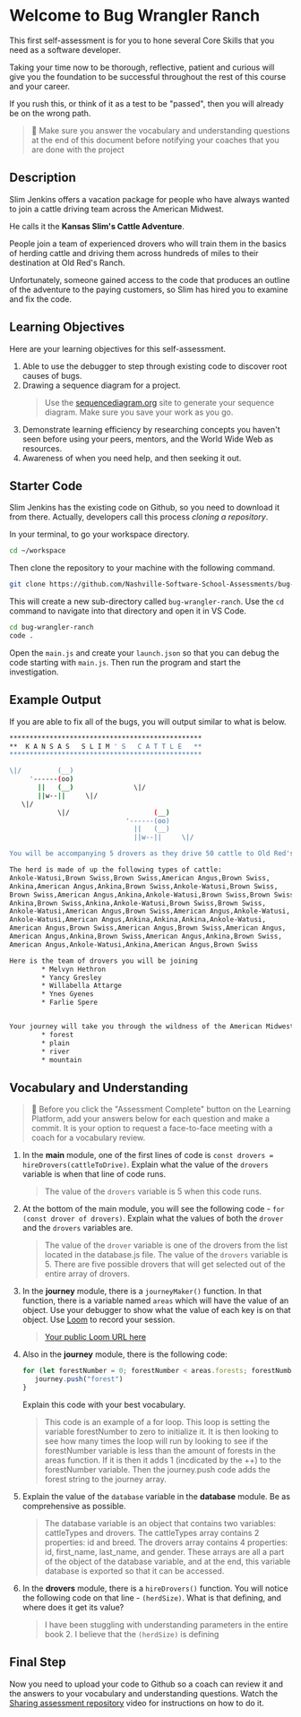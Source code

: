 # Welcome to Bug Wrangler Ranch

This first self-assessment is for you to hone several Core Skills that you need as a software developer.

Taking your time now to be thorough, reflective, patient and curious will give you the foundation to be successful throughout the rest of this course and your career.

If you rush this, or think of it as a test to be "passed", then you will already be on the wrong path.

> 🧨 Make sure you answer the vocabulary and understanding questions at the end of this document before notifying your coaches that you are done with the project

## Description

Slim Jenkins offers a vacation package for people who have always wanted to join a cattle driving team across the American Midwest.

He calls it the **Kansas Slim's Cattle Adventure**.

People join a team of experienced drovers who will train them in the basics of herding cattle and driving them across hundreds of miles to their destination at Old Red's Ranch.

Unfortunately, someone gained access to the code that produces an outline of the adventure to the paying customers, so Slim has hired you to examine and fix the code.

## Learning Objectives

Here are your learning objectives for this self-assessment.

1. Able to use the debugger to step through existing code to discover root causes of bugs.
2. Drawing a sequence diagram for a project.
   > Use the [sequencediagram.org](https://sequencediagram.org/) site to generate your sequence diagram. Make sure you save your work as you go.
3. Demonstrate learning efficiency by researching concepts you haven't seen before using your peers, mentors, and the World Wide Web as resources.
4. Awareness of when you need help, and then seeking it out.

## Starter Code

Slim Jenkins has the existing code on Github, so you need to download it from there. Actually, developers call this process _cloning a repository_.

In your terminal, to go your workspace directory.

```sh
cd ~/workspace
```

Then clone the repository to your machine with the following command.

```sh
git clone https://github.com/Nashville-Software-School-Assessments/bug-wrangler-ranch.git
```

This will create a new sub-directory called `bug-wrangler-ranch`. Use the `cd` command to navigate into that directory and open it in VS Code.

```sh
cd bug-wrangler-ranch
code .
```

Open the `main.js` and create your `launch.json` so that you can debug the code starting with `main.js`. Then run the program and start the investigation.

## Example Output

If you are able to fix all of the bugs, you will output similar to what is below.

```sh
************************************************
**  K A N S A S   S L I M ' S   C A T T L E   **
************************************************

\|/         (__)
     '------(oo)
       ||   (__)               \|/
       ||w--||     \|/
   \|/
            \|/                     (__)
                             '------(oo)
                               ||   (__)
                               ||w--||     \|/

You will be accompanying 5 drovers as they drive 50 cattle to Old Red's Ranch for grazing

The herd is made of up the following types of cattle:
Ankole-Watusi,Brown Swiss,Brown Swiss,American Angus,Brown Swiss,
Ankina,American Angus,Ankina,Brown Swiss,Ankole-Watusi,Brown Swiss,
Brown Swiss,American Angus,Ankina,Ankole-Watusi,Brown Swiss,Brown Swiss,
Ankina,Brown Swiss,Ankina,Ankole-Watusi,Brown Swiss,Brown Swiss,
Ankole-Watusi,American Angus,Brown Swiss,American Angus,Ankole-Watusi,
Ankole-Watusi,American Angus,Ankina,Ankina,Ankina,Ankole-Watusi,
American Angus,Brown Swiss,American Angus,Brown Swiss,American Angus,
American Angus,Ankina,Brown Swiss,American Angus,Ankina,Brown Swiss,
American Angus,Ankole-Watusi,Ankina,American Angus,Brown Swiss

Here is the team of drovers you will be joining
        * Melvyn Hethron
        * Yancy Gresley
        * Willabella Attarge
        * Ynes Gyenes
        * Farlie Spere


Your journey will take you through the wildness of the American Midwest and across the following terrain
        * forest
        * plain
        * river
        * mountain
```

## Vocabulary and Understanding

> 🧨 Before you click the "Assessment Complete" button on the Learning Platform, add your answers below for each question and make a commit. It is your option to request a face-to-face meeting with a coach for a vocabulary review.

1. In the **main** module, one of the first lines of code is `const drovers = hireDrovers(cattleToDrive)`. Explain what the value of the `drovers` variable is when that line of code runs.
   > The value of the `drovers` variable is 5 when this code runs.
2. At the bottom of the main module, you will see the following code - `for (const drover of drovers)`. Explain what the values of both the `drover` and the `drovers` variables are.
   > The value of the `drover` variable is one of the drovers from the list located in the database.js file.
   > The value of the  `drovers` variable is 5. There are five possible drovers that will get selected out of the entire array of drovers.
3. In the **journey** module, there is a `journeyMaker()` function. In that function, there is a variable named `areas` which will have the value of an object. Use your debugger to show what the value of each key is on that object. Use [Loom](https://www.loom.com) to record your session.
   > [Your public Loom URL here](https://www.loom.com/share/f1b00a356634437aa719fd45b34291bb?sid=1b444a20-3c2b-4630-9c55-e7aa120d491c)
4. Also in the **journey** module, there is the following code:
   ```js
   for (let forestNumber = 0; forestNumber < areas.forests; forestNumber++) {
      journey.push("forest")
   }
   ```
   Explain this code with your best vocabulary.
   > This code is an example of a for loop. This loop is setting the variable forestNumber to zero to initialize it. It is then looking to see how many times the loop will run by looking to see if the forestNumber variable is less than the amount of forests in the areas function. If it is then it adds 1 (incdicated by the ++) to the forestNumber variable. Then the journey.push code adds the forest string to the journey array. 
5. Explain the value of the `database` variable in the **database** module. Be as comprehensive as possible.
   > The database variable is an object that contains two variables: cattleTypes and drovers. The cattleTypes array contains 2 properties: id and breed. The drovers array contains 4 properties: id, first_name, last_name, and gender. These arrays are all a part of the object of the database variable, and at the end, this variable database is exported so that it can be accessed.
6. In the **drovers** module, there is a `hireDrovers()` function. You will notice the following code on that line - `(herdSize)`. What is that defining, and where does it get its value?
   > I have been stuggling with understanding parameters in the entire book 2. I believe that the `(herdSize)` is defining 


## Final Step

Now you need to upload your code to Github so a coach can review it and the answers to your vocabulary and understanding questions. Watch the <a href="https://app.screencastify.com/v3/watch/AwPn0FXfji60TxHuUVkU" target="_blank">Sharing assessment repository<a> video for instructions on how to do it.

